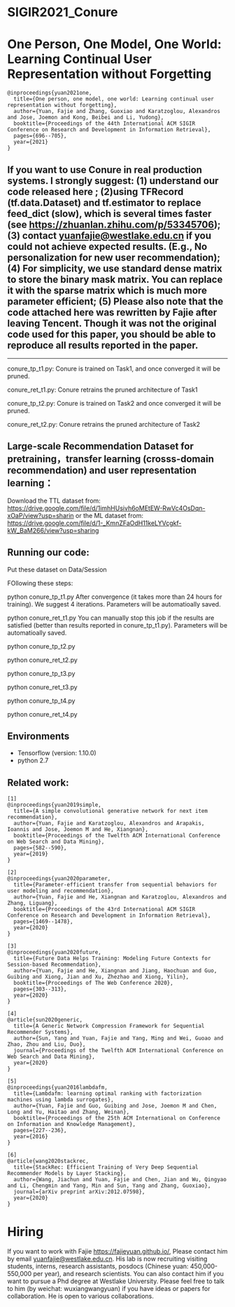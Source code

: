 # SIGIR2021_Conure
# One Person, One Model, One World: Learning Continual User Representation without Forgetting

  
```
@inproceedings{yuan2021one,
  title={One person, one model, one world: Learning continual user representation without forgetting},
  author={Yuan, Fajie and Zhang, Guoxiao and Karatzoglou, Alexandros and Jose, Joemon and Kong, Beibei and Li, Yudong},
  booktitle={Proceedings of the 44th International ACM SIGIR Conference on Research and Development in Information Retrieval},
  pages={696--705},
  year={2021}
}
```
## If you want to use Conure in real production systems. I strongly suggest: (1) understand our code released here ; (2)using TFRecord (tf.data.Dataset) and tf.estimator to replace feed_dict (slow), which is several times faster (see https://zhuanlan.zhihu.com/p/53345706); (3) contact yuanfajie@westlake.edu.cn if you could not achieve expected results. (E.g., No personalization for new user recommendation);(4) For simplicity, we use standard dense matrix to store the binary mask matrix. You can replace it with the sparse matrix which is much more parameter efficient; (5) Please also note that the code attached here was rewritten by Fajie after leaving Tencent. Though it was not the original code used for this paper, you should be able to reproduce all results reported in the paper. 

---------------------------------------------------

conure_tp_t1.py: Conure is trained on Task1, and once converged it will be pruned.

conure_ret_t1.py: Conure retrains the pruned architecture of Task1

conure_tp_t2.py: Conure is trained on Task2 and once converged it will be pruned.

conure_ret_t2.py: Conure retrains the pruned architecture of Task2






## Large-scale Recommendation Dataset for pretraining，transfer learning (crosss-domain recommendation) and user representation learning：

Download the TTL dataset from:  https://drive.google.com/file/d/1imhHUsivh6oMEtEW-RwVc4OsDqn-xOaP/view?usp=sharin
            or the ML dataset from: https://drive.google.com/file/d/1-_KmnZFaOdH11keLYVcgkf-kW_BaM266/view?usp=sharing

## Running our code: 
Put these dataset on Data/Session

FOllowing these steps:

python conure_tp_t1.py          After convergence (it takes more than 24 hours for training). We suggest 4 iterations. Parameters will be automatioally saved.

python conure_ret_t1.py          You can manually stop this job if the results are satisfied (better than results reported in conure_tp_t1.py). Parameters will be automatioally saved.

python conure_tp_t2.py

python conure_ret_t2.py 

python conure_tp_t3.py

python conure_ret_t3.py  

python conure_tp_t4.py

python conure_ret_t4.py  


## Environments
* Tensorflow (version: 1.10.0)
* python 2.7

## Related work:
```
[1]
@inproceedings{yuan2019simple,
  title={A simple convolutional generative network for next item recommendation},
  author={Yuan, Fajie and Karatzoglou, Alexandros and Arapakis, Ioannis and Jose, Joemon M and He, Xiangnan},
  booktitle={Proceedings of the Twelfth ACM International Conference on Web Search and Data Mining},
  pages={582--590},
  year={2019}
}
```
```
[2]
@inproceedings{yuan2020parameter,
  title={Parameter-efficient transfer from sequential behaviors for user modeling and recommendation},
  author={Yuan, Fajie and He, Xiangnan and Karatzoglou, Alexandros and Zhang, Liguang},
  booktitle={Proceedings of the 43rd International ACM SIGIR Conference on Research and Development in Information Retrieval},
  pages={1469--1478},
  year={2020}
}
```
```
[3]
@inproceedings{yuan2020future,
  title={Future Data Helps Training: Modeling Future Contexts for Session-based Recommendation},
  author={Yuan, Fajie and He, Xiangnan and Jiang, Haochuan and Guo, Guibing and Xiong, Jian and Xu, Zhezhao and Xiong, Yilin},
  booktitle={Proceedings of The Web Conference 2020},
  pages={303--313},
  year={2020}
}
```
```
[4]
@article{sun2020generic,
  title={A Generic Network Compression Framework for Sequential Recommender Systems},
  author={Sun, Yang and Yuan, Fajie and Yang, Ming and Wei, Guoao and Zhao, Zhou and Liu, Duo},
  journal={Proceedings of the Twelfth ACM International Conference on Web Search and Data Mining},
  year={2020}
}
```
```
[5]
@inproceedings{yuan2016lambdafm,
  title={Lambdafm: learning optimal ranking with factorization machines using lambda surrogates},
  author={Yuan, Fajie and Guo, Guibing and Jose, Joemon M and Chen, Long and Yu, Haitao and Zhang, Weinan},
  booktitle={Proceedings of the 25th ACM International on Conference on Information and Knowledge Management},
  pages={227--236},
  year={2016}
}
```
```
[6]
@article{wang2020stackrec,
  title={StackRec: Efficient Training of Very Deep Sequential Recommender Models by Layer Stacking},
  author={Wang, Jiachun and Yuan, Fajie and Chen, Jian and Wu, Qingyao and Li, Chengmin and Yang, Min and Sun, Yang and Zhang, Guoxiao},
  journal={arXiv preprint arXiv:2012.07598},
  year={2020}
}
```

#  Hiring
If you want to work with Fajie https://fajieyuan.github.io/, Please contact him by email yuanfajie@westlake.edu.cn. His lab is now recruiting visiting students, interns, research assistants, posdocs (Chinese yuan: 450,000-550,000 per year), and research scientists. You can also contact him if you want to  pursue a Phd degree at Westlake University. 
Please feel free to talk to him (by weichat: wuxiangwangyuan) if you have ideas or papers for collaboration. He is open to various collaborations. 
